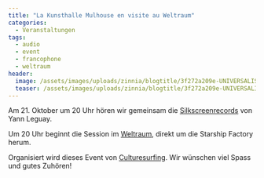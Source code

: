 ```yaml
---
title: "La Kunsthalle Mulhouse en visite au Weltraum"
categories:
  - Veranstaltungen
tags:
  - audio
  - event
  - francophone
  - weltraum
header:
  image: /assets/images/uploads/zinnia/blogtitle/3f272a209e-UNIVERSALIS.jpg
  teaser: /assets/images/uploads/zinnia/blogtitle/3f272a209e-UNIVERSALIS.jpg
---
```


Am 21. Oktober um 20 Uhr hören wir gemeinsam die [Silkscreenrecords](http://www.phonotopy.org/SSR.html) von Yann Leguay.

Um 20 Uhr beginnt die Session im [Weltraum](http://weltraum.me/), direkt um die Starship Factory herum.

Organisiert wird dieses Event von [Culturesurfing](http://weltraum.me/about.html). Wir wünschen viel Spass und gutes Zuhören!
